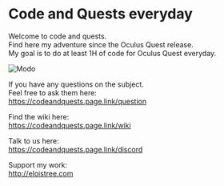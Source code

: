 # Code and Quests everyday 
Welcome to code and quests.   
Find here my adventure since the Oculus Quest release.   
My goal is to do at least 1H of code for Oculus Quest everyday.  

![Modo](https://github.com/EloiStree/CodeAndQuestsEveryday/blob/master/Modo/EloiStreeModoFooter.png?raw=true)   


If you have any questions on the subject.   
Feel free to ask them here:     
https://codeandquests.page.link/question

Find the wiki here:     
https://codeandquests.page.link/wiki

Talk to us here:  
https://codeandquests.page.link/discord


Support my work:   
http://eloistree.com
